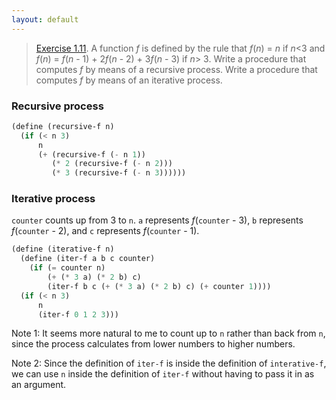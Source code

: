 ```yaml
---
layout: default
---
```


> [Exercise 1.11](https://mitpress.mit.edu/sites/default/files/sicp/full-text/book/book-Z-H-11.html#%_thm_1.11). A function *f* is defined by the rule that *f*(*n*) = *n* if *n*<3 and *f*(*n*) = *f*(*n* - 1) + 2*f*(*n* - 2) + 3*f*(*n* - 3) if *n*> 3. Write a procedure that computes *f* by means of a recursive process. Write a procedure that computes *f* by means of an iterative process.

### Recursive process

```scheme
(define (recursive-f n)
  (if (< n 3)
      n
      (+ (recursive-f (- n 1))
         (* 2 (recursive-f (- n 2)))
         (* 3 (recursive-f (- n 3))))))
```

### Iterative process

`counter` counts up from 3 to `n`. `a` represents *f*(`counter` - 3), `b` represents *f*(`counter` - 2), and `c` represents *f*(`counter` - 1).

```scheme
(define (iterative-f n)
  (define (iter-f a b c counter)
    (if (= counter n)
        (+ (* 3 a) (* 2 b) c)
        (iter-f b c (+ (* 3 a) (* 2 b) c) (+ counter 1))))
  (if (< n 3)
      n
      (iter-f 0 1 2 3)))
```

Note 1: It seems more natural to me to count up to `n` rather than back from `n`, since the process calculates from lower numbers to higher numbers.

Note 2: Since the definition of `iter-f` is inside the definition of `interative-f`, we can use `n` inside the definition of `iter-f` without having to pass it in as an argument.